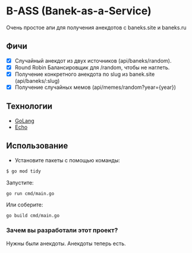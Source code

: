 # B-ASS (Banek-as-a-Service)

Очень простое апи для получения анекдотов с baneks.site и baneks.ru

## Фичи

- [x] Случайный анекдот из двух источников (api/baneks/random).
- [x] Round Robin Балансировщик для /random, чтобы не наглеть.
- [x] Получение конкретного анекдота по slug из banek.site (api/baneks/:slug)
- [x] Получение случайных мемов (api/memes/random?year={year})

## Технологии

- [GoLang](https://go.dev/)
- [Echo](https://echo.labstack.com/)

## Использование

- Установите пакеты с помощью команды:

```sh
$ go mod tidy
```

Запустите:

```ssh
go run cmd/main.go
```

Или соберите:
```ssh
go build cmd/main.go
```

### Зачем вы разработали этот проект?

Нужны были анекдоты. Анекдоты теперь есть.
